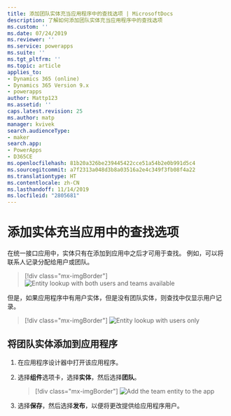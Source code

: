 ```yaml
---
title: 添加团队实体充当应用程序中的查找选项 | MicrosoftDocs
description: 了解如何添加团队实体充当应用程序中的查找选项
ms.custom: ''
ms.date: 07/24/2019
ms.reviewer: ''
ms.service: powerapps
ms.suite: ''
ms.tgt_pltfrm: ''
ms.topic: article
applies_to:
- Dynamics 365 (online)
- Dynamics 365 Version 9.x
- powerapps
author: Mattp123
ms.assetid: ''
caps.latest.revision: 25
ms.author: matp
manager: kvivek
search.audienceType:
- maker
search.app:
- PowerApps
- D365CE
ms.openlocfilehash: 81b20a326be239445422cce51a54b2e0b991d5c4
ms.sourcegitcommit: a7f2313a048d3b8a03516a2e4c349f3fb08f4a22
ms.translationtype: HT
ms.contentlocale: zh-CN
ms.lasthandoff: 11/14/2019
ms.locfileid: "2805681"
---
```

# <a name="add-an-entity-as-a-lookup-option-in-your-app"></a>添加实体充当应用中的查找选项

在统一接口应用中，实体只有在添加到应用中之后才可用于查找。 例如，可以将联系人记录分配给用户或团队。  

> [!div class="mx-imgBorder"] 
> ![](media/entity-lookup-teams.png "Entity lookup with both users and teams available")

但是，如果应用程序中有用户实体，但是没有团队实体，则查找中仅显示用户记录。 

> [!div class="mx-imgBorder"] 
> ![](media/entity-lookup-user-only.png "Entity lookup with users only")

## <a name="add-the-team-entity-to-an-app"></a>将团队实体添加到应用程序

1. 在应用程序设计器中打开该应用程序。 
2. 选择**组件**选项卡，选择**实体**，然后选择**团队**。    

    > [!div class="mx-imgBorder"] 
    > ![](media/add-team-entity-app.png "Add the team entity to the app")

3. 选择**保存**，然后选择**发布**，以便将更改提供给应用程序用户。   

